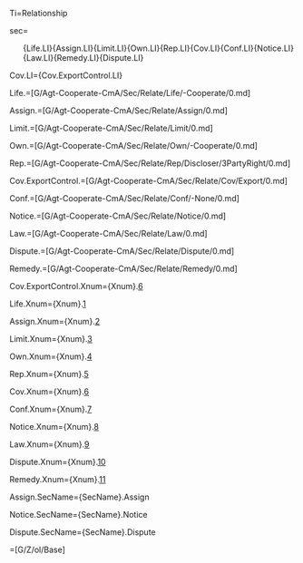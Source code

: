 Ti=Relationship

sec=<ol>{Life.LI}{Assign.LI}{Limit.LI}{Own.LI}{Rep.LI}{Cov.LI}{Conf.LI}{Notice.LI}{Law.LI}{Remedy.LI}{Dispute.LI}</ol>

Cov.LI={Cov.ExportControl.LI}

Life.=[G/Agt-Cooperate-CmA/Sec/Relate/Life/-Cooperate/0.md]

Assign.=[G/Agt-Cooperate-CmA/Sec/Relate/Assign/0.md]

Limit.=[G/Agt-Cooperate-CmA/Sec/Relate/Limit/0.md]

Own.=[G/Agt-Cooperate-CmA/Sec/Relate/Own/-Cooperate/0.md]

Rep.=[G/Agt-Cooperate-CmA/Sec/Relate/Rep/Discloser/3PartyRight/0.md]

Cov.ExportControl.=[G/Agt-Cooperate-CmA/Sec/Relate/Cov/Export/0.md]

Conf.=[G/Agt-Cooperate-CmA/Sec/Relate/Conf/-None/0.md]

Notice.=[G/Agt-Cooperate-CmA/Sec/Relate/Notice/0.md]

Law.=[G/Agt-Cooperate-CmA/Sec/Relate/Law/0.md]

Dispute.=[G/Agt-Cooperate-CmA/Sec/Relate/Dispute/0.md]

Remedy.=[G/Agt-Cooperate-CmA/Sec/Relate/Remedy/0.md]



Cov.ExportControl.Xnum={Xnum}.<a href="#Relate.Cov.ExportControl.Sec" class="xref">6</a>

Life.Xnum={Xnum}.<a href="#Relate.Life.Sec" class="xref">1</a>

Assign.Xnum={Xnum}.<a href="#Relate.Assign.Sec" class="xref">2</a>

Limit.Xnum={Xnum}.<a href="#Relate.Limit.Sec" class="xref">3</a>

Own.Xnum={Xnum}.<a href="#Relate.Own.Sec" class="xref">4</a>

Rep.Xnum={Xnum}.<a href="#Relate.Rep.Sec" class="xref">5</a>

Cov.Xnum={Xnum}.<a href="#Relate.Cov.Sec" class="xref">6</a>

Conf.Xnum={Xnum}.<a href="#Relate.Conf.Sec" class="xref">7</a>

Notice.Xnum={Xnum}.<a href="#Relate.Notice.Sec" class="xref">8</a>

Law.Xnum={Xnum}.<a href="#Relate.Law.Sec" class="xref">9</a>

Dispute.Xnum={Xnum}.<a href="#Relate.Dispute.Sec" class="xref">10</a>

Remedy.Xnum={Xnum}.<a href="#Relate.Remedy.Sec" class="xref">11</a>


Assign.SecName={SecName}.Assign

Notice.SecName={SecName}.Notice

Dispute.SecName={SecName}.Dispute


=[G/Z/ol/Base]
